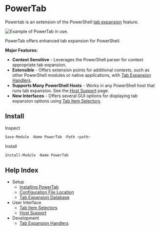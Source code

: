 # PowerTab

Powertab is an extension of the PowerShell [tab expansion](http://technet.microsoft.com/en-us/library/dd315316.aspx) feature.

![Example of PowerTab in use.](Docs/powertab-demo.png)

PowerTab offers enhanced tab expansion for PowerShell.

**Major Features:**
- **Context Sensitive** - Leverages the PowerShell parser for context appropriate tab expansion.
- **Extensible** - Offers extension points for additional contexts, such as other PowerShell modules or native applications, with [Tab Expansion Handlers](Docs/Development/Handlers.md).
- **Supports Many PowerShell Hosts** - Works in any PowerShell host that runs tab expansion. See the [Host Support](Docs/Usage/HostSupport.md) page.
- **New Interfaces** - Offers several GUI options for displaying tab expansion options using [Tab Item Selectors](Docs/Usage/ItemSelectors.md).

## Install

Inspect

```powershell
Save-Module -Name PowerTab -Path <path>
```

Install

```powershell
Install-Module -Name PowerTab
```

## Help Index

- Setup
  - [Installing PowerTab](Docs/Setup/Install.md)
  - [Configuration File Location](Docs/Setup/ConfigFile.md)
  - [Tab Expansion Database](Docs/Setup/TabDatabase.md)
- User Interface
  - [Tab Item Selectors](Docs/Usage/ItemSelectors.md)
  - [Host Support](Docs/Usage/HostSupport.md)
- Development
  - [Tab Expansion Handlers](Docs/Development/Handlers.md)